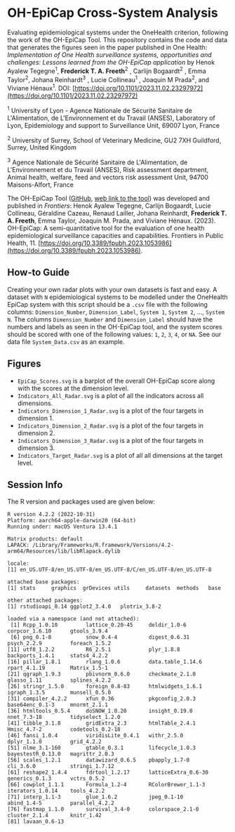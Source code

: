 # OH-EpiCap Cross-System Analysis
Evaluating epidemiological systems under the OneHealth criterion, following the work of the OH-EpiCap Tool. This repository contains the code and data that generates the figures seen in the paper published in One Health: *Implementation of One Health surveillance systems, opportunities and challenges: Lessons learned from the OH-EpiCap application* by Henok Ayalew Tegegne<sup>1</sup>, **Frederick T. A. Freeth**<sup>2</sup> , Carlijn Bogaardt<sup>2</sup> , Emma Taylor<sup>2</sup>, Johana Reinhardt<sup>3</sup> , Lucie Collineau<sup>1</sup> , Joaquin M Prada<sup>2</sup>, and Viviane Hénaux<sup>1</sup>. DOI: [https://doi.org/10.1101/2023.11.02.23297972](https://doi.org/10.1101/2023.11.02.23297972)

<sup>1</sup> University of Lyon - Agence Nationale de Sécurité Sanitaire de L&#39;Alimentation, de L&#39;Environnement et du Travail (ANSES), Laboratory of Lyon, Epidemiology and support to Surveillance Unit, 69007 Lyon, France

<sup>2</sup> University of Surrey, School of Veterinary Medicine, GU2 7XH Guildford, Surrey, United Kingdom

<sup>3</sup> Agence Nationale de Sécurité Sanitaire de L&#39;Alimentation, de L&#39;Environnement et du Travail (ANSES), Risk assessment department, Animal health, welfare, feed and vectors risk assessment Unit, 94700 Maisons-Alfort, France

The OH-EpiCap Tool ([GitHub](https://github.com/FreddieTAFreeth/OH-EpiCap), [web link to the tool](https://freddietafreeth.shinyapps.io/OH-EpiCap/)) was developed and published in *Frontiers*: Henok Ayalew Tegegne, Carlijn Bogaardt, Lucie Collineau, Géraldine Cazeau, Renaud Lailler, Johana Reinhardt, **Frederick T. A. Freeth**, Emma Taylor, Joaquin M. Prada, and Viviane Hénaux. (2023). OH-EpiCap: A semi-quantitative tool for the evaluation of one health epidemiological surveillance capacities and capabilities. Frontiers in Public Health, 11. [https://doi.org/10.3389/fpubh.2023.1053986](https://doi.org/10.3389/fpubh.2023.1053986).

## How-to Guide
Creating your own radar plots with your own datasets is fast and easy. A dataset with ```N``` epidemiological systems to be modelled under the OneHealth EpiCap system with this script should be a ```.csv``` file with the following columns: ```Dimension_Number```,	```Dimension_Label```,	```System 1```,	```System 2```, ..., ```System N```. The columns ```Dimension_Number``` and	```Dimension_Label``` should have the numbers and labels as seen in the OH-EpiCap tool, and the system scores should be scored with one of the following values: ```1```, ```2```, ```3```, ```4```, or ```NA```. See our data file ```System_Data.csv``` as an example.

## Figures
- ```EpiCap_Scores.svg``` is a barplot of the overall OH-EpiCap score along with the scores at the dimension level. 
- ```Indicators_All_Radar.svg``` is a plot of all the indicators across all dimensions.
- ```Indicators_Dimension_1_Radar.svg``` is a plot of the four targets in dimension 1.
- ```Indicators_Dimension_2_Radar.svg``` is a plot of the four targets in dimension 2.
- ```Indicators_Dimension_3_Radar.svg``` is a plot of the four targets in dimension 3.
- ```Indicators_Target_Radar.svg``` is a plot of all all dimensions at the target level.

## Session Info
The R version and packages used are given below:

```
R version 4.2.2 (2022-10-31)
Platform: aarch64-apple-darwin20 (64-bit)
Running under: macOS Ventura 13.4.1

Matrix products: default
LAPACK: /Library/Frameworks/R.framework/Versions/4.2-arm64/Resources/lib/libRlapack.dylib

locale:
[1] en_US.UTF-8/en_US.UTF-8/en_US.UTF-8/C/en_US.UTF-8/en_US.UTF-8

attached base packages:
[1] stats     graphics  grDevices utils     datasets  methods   base     

other attached packages:
[1] rstudioapi_0.14 ggplot2_3.4.0   plotrix_3.8-2  

loaded via a namespace (and not attached):
 [1] Rcpp_1.0.10         lattice_0.20-45     deldir_1.0-6        corpcor_1.6.10      gtools_3.9.4       
 [6] png_0.1-8           snow_0.4-4          digest_0.6.31       psych_2.2.9         foreach_1.5.2      
[11] utf8_1.2.2          R6_2.5.1            plyr_1.8.8          backports_1.4.1     stats4_4.2.2       
[16] pillar_1.8.1        rlang_1.0.6         data.table_1.14.6   rpart_4.1.19        Matrix_1.5-1       
[21] qgraph_1.9.3        pbivnorm_0.6.0      checkmate_2.1.0     glasso_1.11         splines_4.2.2      
[26] stringr_1.5.0       foreign_0.8-83      htmlwidgets_1.6.1   igraph_1.3.5        munsell_0.5.0      
[31] compiler_4.2.2      xfun_0.36           pkgconfig_2.0.3     base64enc_0.1-3     mnormt_2.1.1       
[36] htmltools_0.5.4     doSNOW_1.0.20       insight_0.19.0      nnet_7.3-18         tidyselect_1.2.0   
[41] tibble_3.1.8        gridExtra_2.3       htmlTable_2.4.1     Hmisc_4.7-2         codetools_0.2-18   
[46] fansi_1.0.4         viridisLite_0.4.1   withr_2.5.0         dplyr_1.1.0         grid_4.2.2         
[51] nlme_3.1-160        gtable_0.3.1        lifecycle_1.0.3     bayestestR_0.13.0   magrittr_2.0.3     
[56] scales_1.2.1        datawizard_0.6.5    pbapply_1.7-0       cli_3.6.0           stringi_1.7.12     
[61] reshape2_1.4.4      fdrtool_1.2.17      latticeExtra_0.6-30 generics_0.1.3      vctrs_0.5.2        
[66] cowplot_1.1.1       Formula_1.2-4       RColorBrewer_1.1-3  iterators_1.0.14    tools_4.2.2        
[71] interp_1.1-3        glue_1.6.2          jpeg_0.1-10         abind_1.4-5         parallel_4.2.2     
[76] fastmap_1.1.0       survival_3.4-0      colorspace_2.1-0    cluster_2.1.4       knitr_1.42         
[81] lavaan_0.6-13  
```
